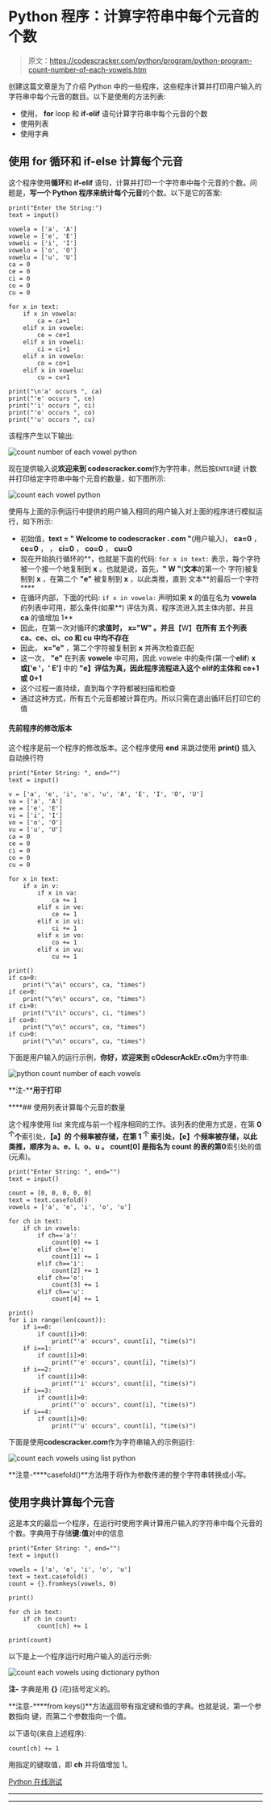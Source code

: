# Python 程序：计算字符串中每个元音的个数

> 原文：<https://codescracker.com/python/program/python-program-count-number-of-each-vowels.htm>

创建这篇文章是为了介绍 Python 中的一些程序，这些程序计算并打印用户输入的字符串中每个元音的数目。以下是使用的方法列表:

*   使用， **for** loop 和 **if-elif** 语句计算字符串中每个元音的个数
*   使用列表
*   使用字典

## 使用 for 循环和 if-else 计算每个元音

这个程序使用**循环**和 **if-elif** 语句，计算并打印一个字符串中每个元音的个数。问题是，**写一个 Python 程序来统计每个元音**的个数。以下是它的答案:

```
print("Enter the String:")
text = input()

vowela = ['a', 'A']
vowele = ['e', 'E']
voweli = ['i', 'I']
vowelo = ['o', 'O']
vowelu = ['u', 'U']
ca = 0
ce = 0
ci = 0
co = 0
cu = 0

for x in text:
    if x in vowela:
        ca = ca+1
    elif x in vowele:
        ce = ce+1
    elif x in voweli:
        ci = ci+1
    elif x in vowelo:
        co = co+1
    elif x in vowelu:
        cu = cu+1

print("\n'a' occurs ", ca)
print("'e' occurs ", ce)
print("'i' occurs ", ci)
print("'o' occurs ", co)
print("'u' occurs ", cu)
```

该程序产生以下输出:

![count number of each vowel python](img/0f10dd0ababaf0a6ee8f7addf7b7622b.png)

现在提供输入说**欢迎来到 codescracker.com**作为字符串，然后按`ENTER`键 计数并打印给定字符串中每个元音的数量，如下图所示:

![count each vowel python](img/4749e25f767d3e0264fc20a0719a81ca.png)

使用与上面的示例运行中提供的用户输入相同的用户输入对上面的程序进行模拟运行，如下所示:

*   初始值，**text = " Welcome to codescracker . com "**(用户输入)， **ca=0** ， **ce=0** ， ， **ci=0** ， **co=0** ， **cu=0**
*   现在开始执行循环的**，也就是下面的代码:
    `for x in text:`
    表示，每个字符被一个接一个地复制到 **x** 。也就是说，首先，**" W "**(**文本**的第一个 字符)被复制到 **x** ，在第二个 **"e"** 被复制到 **x** ，以此类推，直到 文本**的最后一个字符****
*   在循环内部，下面的代码:
    `if x in vowela:`
    声明如果 **x** 的值在名为 **vowela** 的列表中可用，那么条件(如果**) 评估为真，程序流进入其主体内部，并且 **ca** 的值增加 1**
*   因此，在第一次对循环的**求值时， **x="W"** 。并且**【W】**在所有 五个列表 **ca、ce、ci、co** 和 **cu** 中均不存在**
*   因此， **x="e"** ，第二个字符被复制到 **x** 并再次检查匹配
*   这一次， **"e"** 在列表 **vowele** 中可用，因此 vowele 中的条件(第一个**elif**) **x 或['e '，' E']** 中的 **"e】评估为真，因此程序流程进入这个 **elif**的主体和 **ce+1** 或 **0+1****
*   这个过程一直持续，直到每个字符都被扫描和检查
*   通过这种方式，所有五个元音都被计算在内。所以只需在退出循环后打印它的值

#### 先前程序的修改版本

这个程序是前一个程序的修改版本。这个程序使用 **end** 来跳过使用 **print()** 插入自动换行符

```
print("Enter String: ", end="")
text = input()

v = ['a', 'e', 'i', 'o', 'u', 'A', 'E', 'I', 'O', 'U']
va = ['a', 'A']
ve = ['e', 'E']
vi = ['i', 'I']
vo = ['o', 'O']
vu = ['u', 'U']
ca = 0
ce = 0
ci = 0
co = 0
cu = 0

for x in text:
    if x in v:
        if x in va:
            ca += 1
        elif x in ve:
            ce += 1
        elif x in vi:
            ci += 1
        elif x in vo:
            co += 1
        elif x in vu:
            cu += 1

print()
if ca>0:
    print("\"a\" occurs", ca, "times")
if ce>0:
    print("\"e\" occurs", ce, "times")
if ci>0:
    print("\"i\" occurs", ci, "times")
if co>0:
    print("\"o\" occurs", co, "times")
if cu>0:
    print("\"u\" occurs", cu, "times")
```

下面是用户输入的运行示例，**你好，欢迎来到 cOdescrAckEr.cOm**为字符串:

![python count number of each vowels](img/431c0d445d0076fbf3db4acf93ea4d21.png)

**注-****用于打印**

 ****## 使用列表计算每个元音的数量

这个程序使用 list 来完成与前一个程序相同的工作。该列表的使用方式是，在第 **0 <sup>个</sup>个**索引处，**【a】**的 个频率被存储，在第 **1 <sup>个</sup>** 索引处，**【e】**个频率被存储，以此类推，顺序为 **a、e、I、o、u** 。 **count[0]** 是指名为 **count** 的表的第**0**索引处的值(元素)。

```
print("Enter String: ", end="")
text = input()

count = [0, 0, 0, 0, 0]
text = text.casefold()
vowels = ['a', 'e', 'i', 'o', 'u']

for ch in text:
    if ch in vowels:
        if ch=='a':
            count[0] += 1
        elif ch=='e':
            count[1] += 1
        elif ch=='i':
            count[2] += 1
        elif ch=='o':
            count[3] += 1
        elif ch=='u':
            count[4] += 1

print()
for i in range(len(count)):
    if i==0:
        if count[i]>0:
            print("'a' occurs", count[i], "time(s)")
    if i==1:
        if count[i]>0:
            print("'e' occurs", count[i], "time(s)")
    if i==2:
        if count[i]>0:
            print("'i' occurs", count[i], "time(s)")
    if i==3:
        if count[i]>0:
            print("'o' occurs", count[i], "time(s)")
    if i==4:
        if count[i]>0:
            print("'u' occurs", count[i], "time(s)")
```

下面是使用**codescracker.com**作为字符串输入的示例运行:

![count each vowels using list python](img/a9507b6ce8666042f5d7a43724d46094.png)

**注意-****casefold()**方法用于将作为参数传递的整个字符串转换成小写。

## 使用字典计算每个元音

这是本文的最后一个程序，在运行时使用字典计算用户输入的字符串中每个元音的个数。字典用于存储**键:值**对中的信息

```
print("Enter String: ", end="")
text = input()

vowels = ['a', 'e', 'i', 'o', 'u']
text = text.casefold()
count = {}.fromkeys(vowels, 0)

print()

for ch in text:
    if ch in count:
        count[ch] += 1

print(count)
```

以下是上一个程序运行时用户输入的运行示例:

![count each vowels using dictionary python](img/8ba97606ef94fb02dfe71bcacb0a8506.png)

**注-** 字典是用 **{}** (花)括号定义的。

**注意-****from keys()**方法返回带有指定键和值的字典。也就是说，第一个参数指向 键，而第二个参数指向一个值。

以下语句(来自上述程序):

```
count[ch] += 1
```

用指定的键取值，即 **ch** 并将值增加 1。

[Python 在线测试](/exam/showtest.php?subid=10)

* * *

* * *****